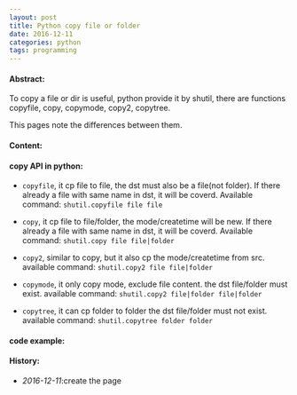 ```yaml
---
layout: post
title: Python copy file or folder
date: 2016-12-11
categories: python
tags: programming
---
```

#### <strong>Abstract:</strong>
To copy a file or dir is useful, python provide it by shutil, there are functions copyfile, copy, copymode, copy2, copytree. 

This pages note the differences between them.<br>

#### <strong>Content:</strong>

#### copy API in python:
* `copyfile`, it cp file to file, the dst must also be a file(not folder).
If there already a file with same name in dst, it will be coverd.
Available command: `shutil.copyfile file file`

* `copy`, it cp file to file/folder, the mode/createtime will be new.
If there already a file with same name in dst, it will be coverd.
Available command: `shutil.copy file file|folder`
    
* `copy2`, similar to copy, but it also cp the mode/createtime from src.
available command: `shutil.copy2 file file|folder`

* `copymode`, it only copy mode, exclude file content.
the dst file/folder must exist.
available command: `shutil.copy2 file|folder file|folder`

* `copytree`, it can cp folder to folder
the dst file/folder must not exist.
available command: `shutil.copytree folder folder`

#### code example:
<script src="https://gist.github.com/DearDon/02a2a88639a8659a8905e21cb6615a5e.js" data-file="python-copy".py></script>


#### <strong>History:</strong>
* <em>2016-12-11</em>:create the page<br>

